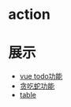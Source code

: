 # action

# 展示
- [vue todo功能](https://jxiangji.github.io/action/vue/todo)
- [贪吃蛇功能](https://jxiangji.github.io/action/demo/demo1)
- [table](https://jxiangji.github.io/action/table/index)
